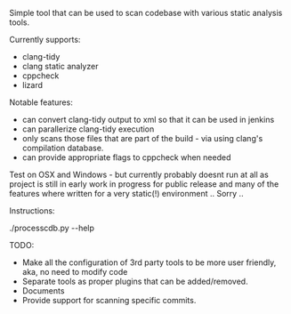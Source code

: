 
Simple tool that can be used to scan codebase with various static analysis
tools.

Currently supports:

 * clang-tidy
 * clang static analyzer
 * cppcheck
 * lizard

Notable features:

 * can convert clang-tidy output to xml so that it can be used in jenkins
 * can parallerize clang-tidy execution
 * only scans those files that are part of the build - via using clang's
   compilation database.
 * can provide appropriate flags to cppcheck when  needed

Test on OSX and Windows - but currently probably doesnt run at all as project
is still in early work in progress for public release and many of the features
where written for a very static(!) environment .. Sorry ..


Instructions:

./processcdb.py --help

TODO:
 * Make all the configuration of 3rd party tools to be more user friendly,
   aka, no need to modify code
 * Separate tools as proper plugins that can be added/removed.
 * Documents
 * Provide support for scanning specific commits.
